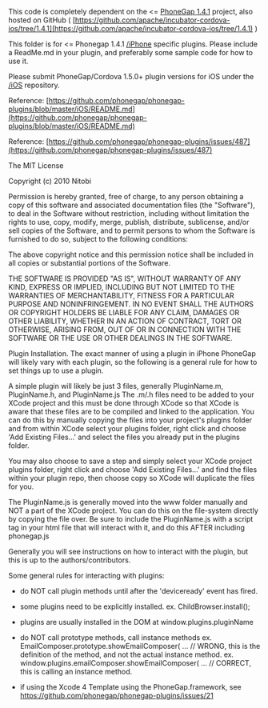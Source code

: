 This code is completely dependent on the <= [PhoneGap 1.4.1](https://github.com/apache/incubator-cordova-ios/tree/1.4.1) project, also hosted on
GitHub ( [https://github.com/apache/incubator-cordova-ios/tree/1.4.1](https://github.com/apache/incubator-cordova-ios/tree/1.4.1) )

This folder is for <= Phonegap 1.4.1 [/iPhone](https://github.com/phonegap/phonegap-plugins/tree/master/iPhone) specific plugins.
Please include a ReadMe.md in your plugin, and preferably some sample code for how to use it.

Please submit PhoneGap/Cordova 1.5.0+ plugin versions for iOS under the [/iOS](https://github.com/phonegap/phonegap-plugins/tree/master/iOS) repository.

Reference: [https://github.com/phonegap/phonegap-plugins/blob/master/iOS/README.md](https://github.com/phonegap/phonegap-plugins/blob/master/iOS/README.md)

Reference: [https://github.com/phonegap/phonegap-plugins/issues/487](https://github.com/phonegap/phonegap-plugins/issues/487)





The MIT License

Copyright (c) 2010 Nitobi

Permission is hereby granted, free of charge, to any person obtaining a copy of this software and associated documentation files (the "Software"), to deal in the Software without restriction, including without limitation the rights to use, copy, modify, merge, publish, distribute, sublicense, and/or sell copies of the Software, and to permit persons to whom the Software is furnished to do so, subject to the following conditions:

The above copyright notice and this permission notice shall be included in all copies or substantial portions of the Software.

THE SOFTWARE IS PROVIDED "AS IS", WITHOUT WARRANTY OF ANY KIND, EXPRESS OR IMPLIED, INCLUDING BUT NOT LIMITED TO THE WARRANTIES OF MERCHANTABILITY, FITNESS FOR A PARTICULAR PURPOSE AND NONINFRINGEMENT. IN NO EVENT SHALL THE AUTHORS OR COPYRIGHT HOLDERS BE LIABLE FOR ANY CLAIM, DAMAGES OR OTHER LIABILITY, WHETHER IN AN ACTION OF CONTRACT, TORT OR OTHERWISE, ARISING FROM, OUT OF OR IN CONNECTION WITH THE SOFTWARE OR THE USE OR OTHER DEALINGS IN THE SOFTWARE.




Plugin Installation.
The exact manner of using a plugin in iPhone PhoneGap will likely vary with each plugin, so the following is a general rule for how to set things up to use a plugin.

A simple plugin will likely be just 3 files, generally PluginName.m, PluginName.h, and PluginName.js
The .m/.h files need to be added to your XCode project and this must be done through XCode so that XCode is aware that these files are to be compiled and linked to the application.  You can do this by manually copying the files into your project's plugins folder and from within XCode select your plugins folder, right click and choose 'Add Existing Files...' and select the files you already put in the plugins folder.

You may also choose to save a step and simply select your XCode project plugins folder, right click and choose 'Add Existing Files...' and find the files within your plugin repo, then choose copy so XCode will duplicate the files for you.

The PluginName.js is generally moved into the www folder manually and NOT a part of the XCode project. You can do this on the file-system directly by copying the file over.  Be sure to include the PluginName.js with a script tag in your html file that will interact with it, and do this AFTER including phonegap.js 

Generally you will see instructions on how to interact with the plugin, but this is up to the authors/contributors. 

Some general rules for interacting with plugins:

- do NOT call plugin methods until after the 'deviceready' event has fired.
- some plugins need to be explicitly installed. 
  ex. ChildBrowser.install();
- plugins are usually installed in the DOM at window.plugins.pluginName 
- do NOT call prototype methods, call instance methods
  ex. EmailComposer.prototype.showEmailComposer( ... 
          // WRONG, this is the definition of the method, and not the actual instance method.
  ex. window.plugins.emailComposer.showEmailComposer( ...
          // CORRECT, this is calling an instance method.

- if using the Xcode 4 Template using the PhoneGap.framework, see https://github.com/phonegap/phonegap-plugins/issues/21






